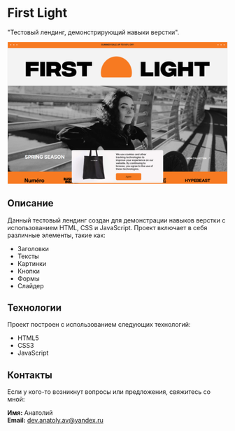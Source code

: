 # First Light

"Тестовый лендинг, демонстрирующий навыки верстки".

![Скриншот](/screenshot.png)

## Описание

Данный тестовый лендинг создан для демонстрации навыков верстки с использованием HTML, CSS и JavaScript. Проект включает в себя различные элементы, такие как:

- Заголовки
- Тексты
- Картинки
- Кнопки
- Формы
- Слайдер

## Технологии

Проект построен с использованием следующих технологий:

- HTML5
- CSS3
- JavaScript

## Контакты

Если у кого-то возникнут вопросы или предложения, свяжитесь со мной:

**Имя:** Анатолий  
**Email:** dev.anatoly.av@yandex.ru  